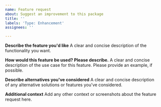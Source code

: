 ```yaml
---
name: Feature request
about: Suggest an improvement to this package
title: ''
labels: 'Type: Enhancement'
assignees: ''

---
```


**Describe the feature you'd like**
A clear and concise description of the functionality you want.

**How would this feature be used? Please describe.**
A clear and concise description of the use case for this feature. Please provide an example, if possible.

**Describe alternatives you've considered**
A clear and concise description of any alternative solutions or features you've considered.

**Additional context**
Add any other context or screenshots about the feature request here.

